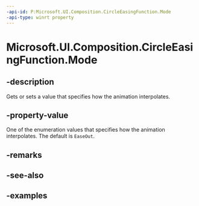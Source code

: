 ```yaml
---
-api-id: P:Microsoft.UI.Composition.CircleEasingFunction.Mode
-api-type: winrt property
---
```


# Microsoft.UI.Composition.CircleEasingFunction.Mode

<!--
public Microsoft.UI.Composition.CompositionEasingFunctionMode Mode { get; }
-->


## -description

Gets or sets a value that specifies how the animation interpolates.

## -property-value

One of the enumeration values that specifies how the animation interpolates. The default is `EaseOut`.

## -remarks

## -see-also

## -examples


